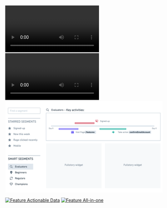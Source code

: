 ![Feature Actionable Data](https://github.com/jairpgjunior/origin-product-take-home-assignment/blob/dev/JairJunior/feature-1-actionable-data.mov)
![Feature All-in-one](https://github.com/jairpgjunior/origin-product-take-home-assignment/blob/dev/JairJunior/feature-2-all-in-one.mov)
![feature Proposal Smart Segments](https://github.com/jairpgjunior/origin-product-take-home-assignment/blob/dev/JairJunior/feature-proposal-smart-segments.png)

[![Feature Actionable Data](https://img.youtube.com/vi/ZPy9EvrRt2c/0.jpg)](https://www.youtube.com/watch?v=ZPy9EvrRt2c)
[![Feature All-in-one](https://img.youtube.com/vi/HpM4qua9tK0/0.jpg)](https://www.youtube.com/watch?v=HpM4qua9tK0)

